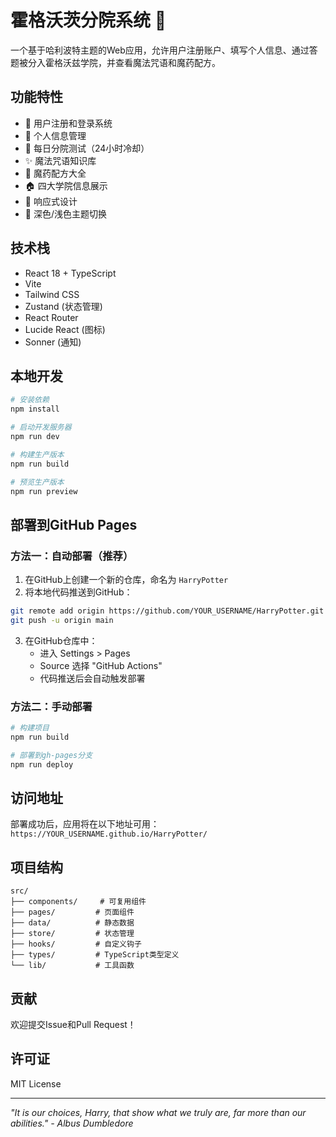 # 霍格沃茨分院系统 🏰

一个基于哈利波特主题的Web应用，允许用户注册账户、填写个人信息、通过答题被分入霍格沃兹学院，并查看魔法咒语和魔药配方。

## 功能特性

- 🔐 用户注册和登录系统
- 👤 个人信息管理
- 🎯 每日分院测试（24小时冷却）
- ✨ 魔法咒语知识库
- 🧪 魔药配方大全
- 🏠 四大学院信息展示
- 📱 响应式设计
- 🌙 深色/浅色主题切换

## 技术栈

- React 18 + TypeScript
- Vite
- Tailwind CSS
- Zustand (状态管理)
- React Router
- Lucide React (图标)
- Sonner (通知)

## 本地开发

```bash
# 安装依赖
npm install

# 启动开发服务器
npm run dev

# 构建生产版本
npm run build

# 预览生产版本
npm run preview
```

## 部署到GitHub Pages

### 方法一：自动部署（推荐）

1. 在GitHub上创建一个新的仓库，命名为 `HarryPotter`
2. 将本地代码推送到GitHub：

```bash
git remote add origin https://github.com/YOUR_USERNAME/HarryPotter.git
git push -u origin main
```

3. 在GitHub仓库中：
   - 进入 Settings > Pages
   - Source 选择 "GitHub Actions"
   - 代码推送后会自动触发部署

### 方法二：手动部署

```bash
# 构建项目
npm run build

# 部署到gh-pages分支
npm run deploy
```

## 访问地址

部署成功后，应用将在以下地址可用：
`https://YOUR_USERNAME.github.io/HarryPotter/`

## 项目结构

```
src/
├── components/     # 可复用组件
├── pages/         # 页面组件
├── data/          # 静态数据
├── store/         # 状态管理
├── hooks/         # 自定义钩子
├── types/         # TypeScript类型定义
└── lib/           # 工具函数
```

## 贡献

欢迎提交Issue和Pull Request！

## 许可证

MIT License

---

*"It is our choices, Harry, that show what we truly are, far more than our abilities." - Albus Dumbledore*
